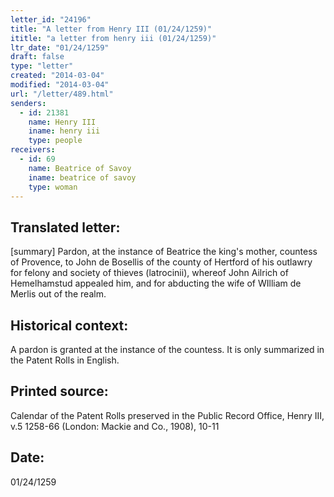 ```yaml
---
letter_id: "24196"
title: "A letter from Henry III (01/24/1259)"
ititle: "a letter from henry iii (01/24/1259)"
ltr_date: "01/24/1259"
draft: false
type: "letter"
created: "2014-03-04"
modified: "2014-03-04"
url: "/letter/489.html"
senders:
  - id: 21381
    name: Henry III
    iname: henry iii
    type: people
receivers:
  - id: 69
    name: Beatrice of Savoy
    iname: beatrice of savoy
    type: woman
---
```

<h2> Translated letter:</h2>[summary] Pardon, at the instance of Beatrice the king's mother, countess of Provence, to John de Bosellis of the county of Hertford of his outlawry for felony and society of thieves (latrocinii), whereof John Ailrich of Hemelhamstud appealed him, and for abducting the wife of WIlliam de Merlis out of the realm.
<h2 class="mt-4"> Historical context:</h2>A pardon is granted at the instance of the countess.  It is only summarized in the Patent Rolls in English.
<h2 class="mt-4"> Printed source:</h2>Calendar of the Patent Rolls preserved in the Public Record Office, Henry III, v.5 1258-66 (London:  Mackie and Co., 1908), 10-11
<h2 class="mt-4"> Date:</h2>01/24/1259